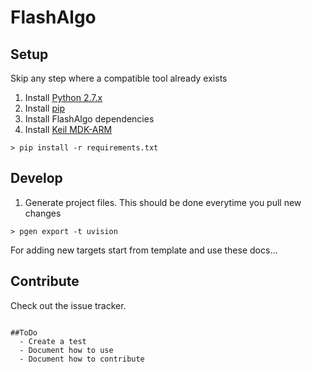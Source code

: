 # FlashAlgo

## Setup
Skip any step where a compatible tool already exists
1. Install [Python 2.7.x](https://www.python.org/downloads/)
2. Install [pip](https://pip.pypa.io/en/latest/installing.html)
3. Install FlashAlgo dependencies
4. Install [Keil MDK-ARM](https://www.keil.com/download/product/)

```
> pip install -r requirements.txt
```

## Develop
1. Generate project files. This should be done everytime you pull new changes
```
> pgen export -t uvision
```
For adding new targets start from template and use these docs...

## Contribute
Check out the issue tracker.
```

##ToDo
  - Create a test
  - Document how to use
  - Document how to contribute
  